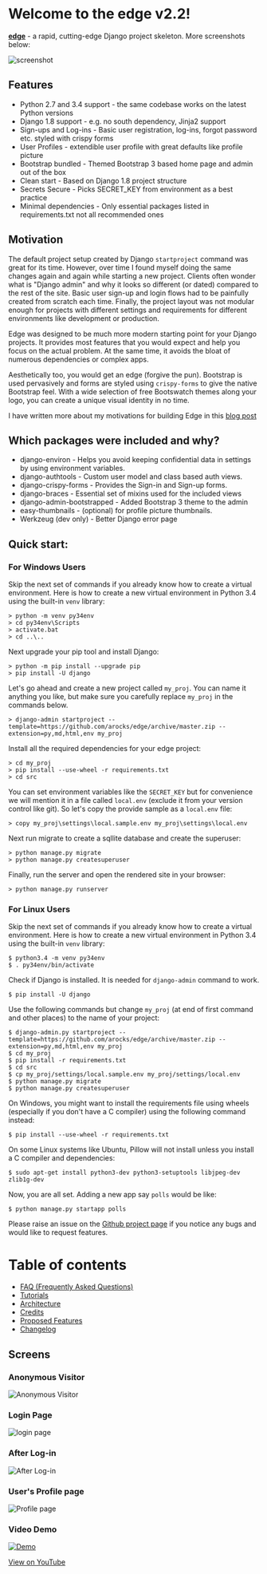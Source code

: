 # Welcome to the edge v2.2!

[__edge__](https://github.com/arocks/edge/) - a rapid, cutting-edge Django project skeleton. More screenshots below:

![screenshot](http://i.imgur.com/hvmrudL.jpg)

## Features

* Python 2.7 and 3.4 support - the same codebase works on the latest Python versions
* Django 1.8 support - e.g. no south dependency, Jinja2 support
* Sign-ups and Log-ins - Basic user registration, log-ins, forgot password etc. styled with crispy forms
* User Profiles - extendible user profile with great defaults like profile picture
* Bootstrap bundled - Themed Bootstrap 3 based home page and admin out of the box
* Clean start - Based on Django 1.8 project structure
* Secrets Secure - Picks SECRET_KEY from environment as a best practice
* Minimal dependencies - Only essential packages listed in requirements.txt not all recommended ones

## Motivation

The default project setup created by Django `startproject` command was
great for its time. However, over time I found myself doing the same
changes again and again while starting a new project. Clients often
wonder what is "Django admin" and why it looks so different (or dated)
compared to the rest of the site. Basic user sign-up and login flows
had to be painfully created from scratch each time. Finally, the
project layout was not modular enough for projects with different
settings and requirements for different environments like development
or production.

Edge was designed to be much more modern starting point for your
Django projects. It provides most features that you would expect and
help you focus on the actual problem. At the same time, it avoids the
bloat of numerous dependencies or complex apps.

Aesthetically too, you would get an edge (forgive the pun). Bootstrap
is used pervasively and forms are styled using `crispy-forms` to give
the native Bootstrap feel. With a wide selection of free Bootswatch
themes along your logo, you can create a unique visual identity in no
time.

I have written more about my motivations for building Edge in this [blog post](http://arunrocks.com/introducing-edge-a-modern-django-project-template/)

## Which packages were included and why?

* django-environ - Helps you avoid keeping confidential data in settings by using environment variables.
* django-authtools - Custom user model and class based auth views.
* django-crispy-forms - Provides the Sign-in and Sign-up forms.
* django-braces - Essential set of mixins used for the included views
* django-admin-bootstrapped - Added Bootstrap 3 theme to the admin
* easy-thumbnails - (optional) for profile picture thumbnails.
* Werkzeug (dev only) - Better Django error page

## Quick start:

### For Windows Users

Skip the next set of commands if you already know how to create a virtual environment. Here is how to create a new virtual environment in Python 3.4 using the built-in `venv` library:

    > python -m venv py34env
    > cd py34env\Scripts
    > activate.bat
    > cd ..\..

Next upgrade your pip tool and install Django:

    > python -m pip install --upgrade pip
    > pip install -U django

Let's go ahead and create a new project called `my_proj`. You can name it anything you like, but make sure you carefully replace `my_proj` in the commands below.

    > django-admin startproject --template=https://github.com/arocks/edge/archive/master.zip --extension=py,md,html,env my_proj

Install all the required dependencies for your edge project:

    > cd my_proj
    > pip install --use-wheel -r requirements.txt
    > cd src

You can set environment variables like the `SECRET_KEY` but for convenience we will mention it in a file called `local.env` (exclude it from your version control like git). So let's copy the provide sample as a `local.env` file:

    > copy my_proj\settings\local.sample.env my_proj\settings\local.env

Next run migrate to create a sqllite database and create the superuser:

    > python manage.py migrate
    > python manage.py createsuperuser

Finally, run the server and open the rendered site in your browser:

    > python manage.py runserver


### For Linux Users

Skip the next set of commands if you already know how to create a virtual environment. Here is how to create a new virtual environment in Python 3.4 using the built-in `venv` library:

    $ python3.4 -m venv py34env
    $ . py34env/bin/activate

Check if Django is installed. It is needed for `django-admin` command to work.

    $ pip install -U django

Use the following commands but change `my_proj` (at end of first command and other places) to the name of your project:

    $ django-admin.py startproject --template=https://github.com/arocks/edge/archive/master.zip --extension=py,md,html,env my_proj
    $ cd my_proj
    $ pip install -r requirements.txt
    $ cd src
    $ cp my_proj/settings/local.sample.env my_proj/settings/local.env
    $ python manage.py migrate
    $ python manage.py createsuperuser

On Windows, you might want to install the requirements file using wheels (especially if you don't have a C compiler) using the following command instead:

    $ pip install --use-wheel -r requirements.txt

On some Linux systems like Ubuntu, Pillow will not install unless you install a C compiler and dependencies:

    $ sudo apt-get install python3-dev python3-setuptools libjpeg-dev zlib1g-dev

Now, you are all set. Adding a new app say `polls` would be like:

    $ python manage.py startapp polls

Please raise an issue on the [Github project page](https://github.com/arocks/edge) if you notice any bugs and would like to request features.

# Table of contents

* [FAQ (Frequently Asked Questions)](FAQ.md)
* [Tutorials](Tutorials.md)
* [Architecture](Architecture.md)
* [Credits](Credits.md)
* [Proposed Features](Proposed_Features.md)
* [Changelog](Changelog.md)

## Screens

### Anonymous Visitor
![Anonymous Visitor](http://i.imgur.com/fSyrWq2.jpg)

### Login Page
![login page](http://i.imgur.com/qdBIn94.jpg)

### After Log-in
![After Log-in](http://i.imgur.com/hvmrudL.jpg)

### User's Profile page
![Profile page](http://i.imgur.com/etvmQG4.jpg)

### Video Demo

[![Demo](http://share.gifyoutube.com/y4V1bw.gif)](http://youtu.be/ff_xRmG27mg)

[View on YouTube](http://youtu.be/ff_xRmG27mg)
